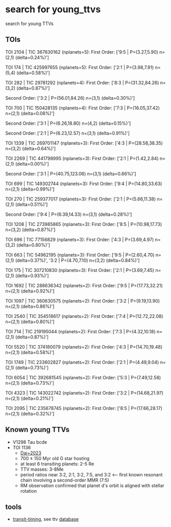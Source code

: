 # search for young_ttvs
search for young TTVs 

## TOIs
TOI 2104 | TIC 367630162 (nplanets=5):
First Order: ['9:5 | P=(3.27,5.90) n=(2,1) (delta=0.24%)']

TOI 174 | TIC 425997655 (nplanets=5):
First Order: ['2:1 | P=(3.98,7.91) n=(5,4) (delta=0.58%)']

TOI 282 | TIC 29781292 (nplanets=4):
First Order: ['8:3 | P=(31.32,84.26) n=(3,2) (delta=0.87%)']

Second Order: ['3:2 | P=(56.01,84.26) n=(3,1) (delta=0.30%)']

TOI 700 | TIC 150428135 (nplanets=4):
First Order: ['7:3 | P=(16.05,37.42) n=(2,1) (delta=0.08%)']

Second Order: ['3:1 | P=(6.26,18.80) n=(4,2) (delta=0.15%)']

Second Order: ['2:1 | P=(6.23,12.57) n=(3,1) (delta=0.91%)']

TOI 1339 | TIC 269701147 (nplanets=3):
First Order: ['4:3 | P=(28.58,38.35) n=(3,2) (delta=0.64%)']

TOI 2269 | TIC 441798995 (nplanets=3):
First Order: ['2:1 | P=(1.42,2.84) n=(2,1) (delta=0.00%)']

Second Order: ['3:1 | P=(40.75,123.06) n=(3,1) (delta=0.66%)']

TOI 699 | TIC 149302744 (nplanets=3):
First Order: ['9:4 | P=(14.80,33.63) n=(2,1) (delta=0.99%)']

TOI 270 | TIC 259377017 (nplanets=3):
First Order: ['2:1 | P=(5.66,11.38) n=(2,1) (delta=0.51%)']

Second Order: ['9:4 | P=(6.39,14.33) n=(3,1) (delta=0.28%)']

TOI 1208 | TIC 273985865 (nplanets=3):
First Order: ['8:5 | P=(10.98,17.73) n=(3,2) (delta=0.87%)']

TOI 696 | TIC 77156829 (nplanets=3):
First Order: ['4:3 | P=(3.69,4.97) n=(3,2) (delta=0.80%)']

TOI 663 | TIC 54962195 (nplanets=3):
First Order: ['9:5 | P=(2.60,4.70) n=(2,1) (delta=0.37%)', '3:2 | P=(4.70,7.10) n=(3,2) (delta=0.84%)']

TOI 175 | TIC 307210830 (nplanets=3):
First Order: ['2:1 | P=(3.69,7.45) n=(2,1) (delta=0.93%)']

TOI 1692 | TIC 288636342 (nplanets=2):
First Order: ['9:5 | P=(17.73,32.21) n=(2,1) (delta=0.92%)']

TOI 1097 | TIC 360630575 (nplanets=2):
First Order: ['3:2 | P=(9.19,13.90) n=(2,1) (delta=0.86%)']

TOI 2540 | TIC 354518617 (nplanets=2):
First Order: ['7:4 | P=(12.72,22.08) n=(2,1) (delta=0.80%)']

TOI 714 | TIC 219195044 (nplanets=2):
First Order: ['7:3 | P=(4.32,10.18) n=(2,1) (delta=0.87%)']

TOI 5520 | TIC 374180079 (nplanets=2):
First Order: ['4:3 | P=(14.70,19.48) n=(2,1) (delta=0.58%)']

TOI 1749 | TIC 233602827 (nplanets=2):
First Order: ['2:1 | P=(4.49,9.04) n=(2,1) (delta=0.73%)']

TOI 6054 | TIC 392681545 (nplanets=2):
First Order: ['5:3 | P=(7.49,12.58) n=(2,1) (delta=0.73%)']

TOI 4323 | TIC 143022742 (nplanets=2):
First Order: ['3:2 | P=(14.68,21.97) n=(2,1) (delta=0.21%)']

TOI 2095 | TIC 235678745 (nplanets=2):
First Order: ['8:5 | P=(17.66,28.17) n=(2,1) (delta=0.32%)']

## Known young TTVs
* V1298 Tau bcde
* TOI 1136
  - [Dai+2023](https://ui.adsabs.harvard.edu/abs/2023AJ....165...33D/abstract)
  -  700 ± 150 Myr old G star hosting 
  -  at least 6 transiting planets: 2-5 Re
  -  TTV masses: 3-8Me 
  -  period ratios near 3:2, 2:1, 3:2, 7:5, and 3:2 <-- first known resonant chain involving a second-order MMR (7:5)
  - RM observation confirmed that planet d's orbit is aligned with stellar rotation

## tools
- [transit-timing](https://github.com/transit-timing/tt), see ttv [database](https://github.com/transit-timing/tt/blob/master/3_database/table4.csv)
